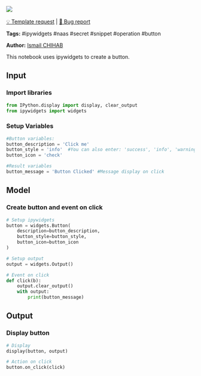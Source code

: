 <a href="https://app.naas.ai/user-redirect/naas/downloader?url=https://raw.githubusercontent.com/jupyter-naas/awesome-notebooks/master/IPyWidgets/IPyWidgets_Create_button.ipynb" target="_parent"><img src="https://naasai-public.s3.eu-west-3.amazonaws.com/open_in_naas.svg"/></a><br><br><a href="https://github.com/jupyter-naas/awesome-notebooks/issues/new?assignees=&labels=&template=template-request.md&title=Tool+-+Action+of+the+notebook+">💡 Template request</a> | <a href="https://github.com/jupyter-naas/awesome-notebooks/issues/new?assignees=&labels=&template=bug_report.md&title=">🚨 Bug report</a>

**Tags:** #ipywidgets #naas #secret #snippet #operation #button

**Author:** [Ismail CHIHAB](https://www.linkedin.com/in/ismail-chihab-4b0a04202/)

This notebook uses ipywidgets to create a button.

## Input

### Import libraries


```python
from IPython.display import display, clear_output
from ipywidgets import widgets
```

### Setup Variables


```python
#Button variables:
button_description = 'Click me'
button_style = 'info'  #You can also enter: 'success', 'info', 'warning', 'danger' or ''
button_icon = 'check'

#Result variables
button_message = 'Button Clicked' #Message display on click
```

## Model

### Create button and event on click


```python
# Setup ipywidgets
button = widgets.Button(
    description=button_description,
    button_style=button_style,
    button_icon=button_icon
)

# Setup output
output = widgets.Output()

# Event on click
def click(b):
    output.clear_output()
    with output:
        print(button_message)
```

## Output

### Display button


```python
# Display
display(button, output)

# Action on click
button.on_click(click)
```
